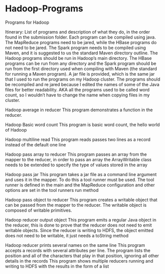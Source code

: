 Hadoop-Programs
===============

Programs for Hadoop 

Itinerary:
List of programs and description of what they do, in the order found in the submission folder.
Each program can be compiled using java. The MapReduce programs need to be jared, while
the HBase programs do not need to be jared. The Spark program needs to be compiled using
Maven, and it is suggested to us the standard Maven directory outline. The Hadoop programs
should be run in Hadoop’s main directory. The HBase programs can be run from any directory
and the Spark program should be run from the first directory used when compiling with Maven
(the standard for running a Maven program). A jar file is provided, which is the same jar that I
used to run the programs on my Hadoop cluster. The programs should be recompiled and re
jared because I edited the names of some of the Java files for better readability. AKA all the
programs used to be called word count, so I wouldn’t have to change the name when copying
files in my cluster.

Hadoop average in reducer
This program demonstrates a function in the reducer.

Hadoop Basic word count
This program is basic word count, the hello world of Hadoop

Hadoop multiline read
This program reads passes two lines as a record instead of the default one line

Hadoop pass array to reducer
This program passes an array from the mapper to the reducer, in order to pass an array the
ArrayWritable class needs to be extended to specify the type of values stored in the array

Hadoop pass jar
This program takes a jar file as a command line argument and uses it in the mapper. To do
this
a tool runner must be used. The tool runner is defined in the main and the MapReduce
configuration and other options are set in the tool runners run method

Hadoop pass object to reducer
This program creates a writable object that can be passed from the mapper to the reducer.
The writable object is composed of writable primitives.

Hadoop reducer output object
This program emits a regular Java object in the reducer, this is done to prove that the reducer
does not need to emit writable objects. Since the reducer is writing to HDFS, the object
emitted does not need to be writable, it just needs a toString method

Hadoop reducer prints several names on the same line
This program accepts a records with several attributes per line. The program lists the position
and all of the characters that play in that position, ignoring all other details in the records This
program shows multiple reducers running and writing to HDFS with the results in the form of a
list
